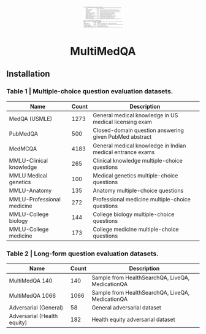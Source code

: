 <div align="center">
<img width="110px" src="https://raw.githubusercontent.com/monk1337/MultiMedQA/main/assets/datasets.png">
<h1>MultiMedQA</h1></div>
<!-- 
<h2 align="center">MultiMedQA</h2> -->


## Installation


### Table 1 | Multiple-choice question evaluation datasets.

| Name                          | Count | Description                                           |
|-------------------------------|-------|-------------------------------------------------------|
| MedQA (USMLE)                 | 1273  | General medical knowledge in US medical licensing exam|
| PubMedQA                      | 500   | Closed-domain question answering given PubMed abstract|
| MedMCQA                       | 4183  | General medical knowledge in Indian medical entrance exams|
| MMLU-Clinical knowledge       | 265   | Clinical knowledge multiple-choice questions         |
| MMLU Medical genetics         | 100   | Medical genetics multiple-choice questions           |
| MMLU-Anatomy                  | 135   | Anatomy multiple-choice questions                    |
| MMLU-Professional medicine    | 272   | Professional medicine multiple-choice questions      |
| MMLU-College biology          | 144   | College biology multiple-choice questions            |
| MMLU-College medicine         | 173   | College medicine multiple-choice questions           |

### Table 2 | Long-form question evaluation datasets.

| Name                  | Count | Description                                                |
|-----------------------|-------|------------------------------------------------------------|
| MultiMedQA 140        | 140   | Sample from HealthSearchQA, LiveQA, MedicationQA     |
| MultiMedQA 1066       | 1066  | Sample from HealthSearchQA, LiveQA, MedicationQA|
| Adversarial (General) | 58    | General adversarial dataset                                |
| Adversarial (Health equity) | 182  | Health equity adversarial dataset                        |
